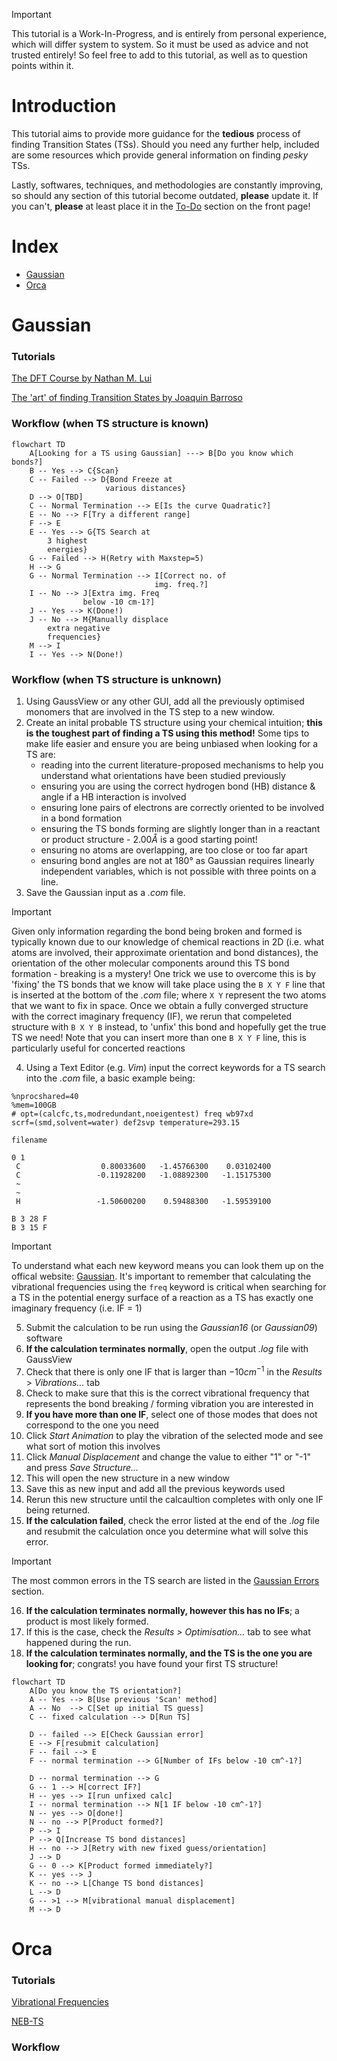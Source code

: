 > [!IMPORTANT]  
> This tutorial is a Work-In-Progress, and is entirely from personal experience, which will differ system to system. So it must be used as advice and not trusted entirely! So feel free to add to this tutorial, as well as to question points within it.

# Introduction
This tutorial aims to provide more guidance for the **tedious** process of finding Transition States (TSs). Should you need any further help, included are some resources which provide general information on finding *pesky* TSs.

Lastly, softwares, techniques, and methodologies are constantly improving, so should any section of this tutorial become outdated, **please** update it. If you can't, **please** at least place it in the [To-Do](../../README.md) section on the front page!

# Index
- [Gaussian](#gaussian)
- [Orca](#orca)

# Gaussian 
### Tutorials
[The DFT Course by Nathan M. Lui](https://thisisntnathan.github.io/dftCourse/LongCourse/transitionStructureSearch.html#verification)

[The 'art' of finding Transition States by Joaquin Barroso](https://joaquinbarroso.com/2016/05/26/the-art-of-finding-transition-states-part-1/)

### Workflow (when TS structure is known)


```mermaid
flowchart TD
    A[Looking for a TS using Gaussian] ---> B[Do you know which bonds?]
    B -- Yes --> C{Scan}
    C -- Failed --> D{Bond Freeze at
                     various distances}
    D --> O[TBD]
    C -- Normal Termination --> E[Is the curve Quadratic?]
    E -- No --> F[Try a different range]
    F --> E
    E -- Yes --> G{TS Search at 
        3 highest
        energies}
    G -- Failed --> H(Retry with Maxstep=5)
    H --> G
    G -- Normal Termination --> I[Correct no. of
                                img. freq.?]
    I -- No --> J[Extra img. Freq 
                below -10 cm-1?]
    J -- Yes --> K(Done!)
    J -- No --> M{Manually displace
        extra negative
        frequencies}
    M --> I
    I -- Yes --> N(Done!)

```

### Workflow (when TS structure is unknown)

1. Using GaussView or any other GUI, add all the previously optimised monomers that are involved in the TS step to a new window.
2. Create an inital probable TS structure using your chemical intuition; **this is the toughest part of finding a TS using this method!** Some tips to make life easier and ensure you are being unbiased when looking for a TS are:
    - reading into the current literature-proposed mechanisms to help you understand what orientations have been studied previously
    - ensuring you are using the correct hydrogen bond (HB) distance & angle if a HB interaction is involved
    - ensuring lone pairs of electrons are correctly oriented to be involved in a bond formation
    - ensuring the TS bonds forming are slightly longer than in a reactant or product structure - $2.00 Å$ is a good starting point!
    - ensuring no atoms are overlapping, are too close or too far apart
    - ensuring bond angles are not at $180°$ as Gaussian requires linearly independent variables, which is not possible with three points on a line.
3. Save the Gaussian input as a _.com_ file.

> [!Important]  
> Given only information regarding the bond being broken and formed is typically known due to our knowledge of chemical reactions in 2D (i.e. what atoms are involved, their approximate orientation and bond distances), the orientation of the other molecular components around this TS bond formation - breaking is a mystery! One trick we use to overcome this is by 'fixing' the TS bonds that we know will take place using the ``` B X Y F ``` line that is inserted at the bottom of the _.com_ file; where ``` X Y ``` represent the two atoms that we want to fix in space.
> Once we obtain a fully converged structure with the correct imaginary frequency (IF), we rerun that compeleted structure with ``` B X Y B ``` instead, to 'unfix' this bond and hopefully get the true TS we need!
> Note that you can insert more than one ``` B X Y F ``` line, this is particularly useful for concerted reactions

4. Using a Text Editor (e.g. _Vim_) input the correct keywords for a TS search into the _.com_ file, a basic example being:
   
```{shell}
%nprocshared=40
%mem=100GB
# opt=(calcfc,ts,modredundant,noeigentest) freq wb97xd
scrf=(smd,solvent=water) def2svp temperature=293.15

filename

0 1
 C                  0.80033600   -1.45766300    0.03102400
 C                 -0.11928200   -1.08892300   -1.15175300
 ~
 ~
 H                 -1.50600200    0.59488300   -1.59539100

B 3 28 F
B 3 15 F

```

> [!Important]  
> To understand what each new keyword means you can look them up on the offical website: [Gaussian](https://gaussian.com/keywords/). It's important to remember that calculating the vibrational frequencies using the ```freq``` keyword is critical when searching for a TS in the potential energy surface of a reaction as a TS has exactly one imaginary frequency (i.e. IF = 1)

5. Submit the calculation to be run using the _Gaussian16_ (or _Gaussian09_) software
6. **If the calculation terminates normally**, open the output _.log_ file with GaussView
7. Check that there is only one IF that is larger than $- 10 cm^{-1}$ in the _Results_ > _Vibrations..._ tab
8. Check to make sure that this is the correct vibrational frequency that represents the bond breaking / forming vibration you are interested in
9. **If you have more than one IF**, select one of those modes that does not correspond to the one you need
10. Click _Start Animation_ to play the vibration of the selected mode and see what sort of motion this involves
11. Click _Manual Displacement_ and change the value to either "1" or "-1" and press _Save Structure..._
12. This will open the new structure in a new window
13. Save this as new input and add all the previous keywords used
14. Rerun this new structure until the calcaultion completes with only one IF being returned.
15. **If the calculation failed**, check the error listed at the end of the _.log_ file and resubmit the calculation once you determine what will solve this error.

> [!Important]  
> The most common errors in the TS search are listed in the [Gaussian Errors](https://github.com/Trujillo-Group/trujillo_group_resources/tree/main/resources/gaussian_errors) section.

16. **If the calculation terminates normally, however this has no IFs**; a product is most likely formed.
17. If this is the case, check the _Results > Optimisation..._ tab to see what happened during the run.
18. **If the calculation terminates normally, and the TS is the one you are looking for**; congrats! you have found your first TS structure!


```mermaid
flowchart TD
    A[Do you know the TS orientation?]
    A -- Yes --> B[Use previous 'Scan' method]
    A -- No  --> C[Set up initial TS guess]
    C -- fixed calculation --> D[Run TS]

    D -- failed --> E[Check Gaussian error]
    E --> F[resubmit calculation]
    F -- fail --> E
    F -- normal termination --> G[Number of IFs below -10 cm^-1?]

    D -- normal termination --> G
    G -- 1 --> H[correct IF?]
    H -- yes --> I[run unfixed calc]
    I -- normal termination --> N[1 IF below -10 cm^-1?]
    N -- yes --> O[done!]
    N -- no --> P[Product formed?]
    P --> I
    P --> Q[Increase TS bond distances]
    H -- no --> J[Retry with new fixed guess/orientation]
    J --> D
    G -- 0 --> K[Product formed immediately?]
    K -- yes --> J
    K -- no --> L[Change TS bond distances]
    L --> D
    G -- >1 --> M[vibrational manual displacement]
    M --> D

```


# Orca
### Tutorials
[Vibrational Frequencies](https://www.faccts.de/docs/orca/5.0/tutorials/prop/freq.html)

[NEB-TS](https://www.faccts.de/docs/orca/5.0/tutorials/react/nebts.html)

### Workflow



